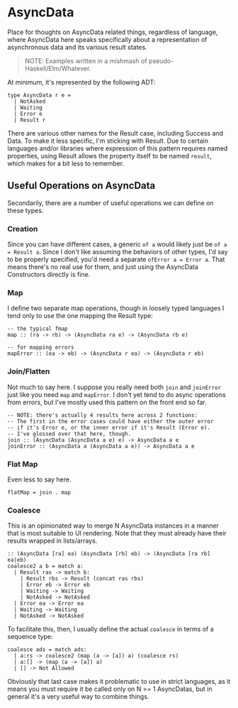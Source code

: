 AsyncData
=========

Place for thoughts on AsyncData related things, regardless of language, where AsyncData here speaks specifically about a representation of asynchronous data and its various result states.

> NOTE: Examples written in a mishmash of pseudo-Haskell/Elm/Whatever.

At minimum, it's represented by the following ADT:

```
type AsyncData r e =
  | NotAsked
  | Waiting
  | Error e
  | Result r
```

There are various other names for the Result case, including Success and Data.  To make it less specific, I'm sticking with Result.  Due to certain languages and/or libraries where expression of this pattern requires named properties, using Result allows the property itself to be named `result`, which makes for a bit less to remember.



## Useful Operations on AsyncData

Secondarily, there are a number of useful operations we can define on these types.


### Creation

Since you can have different cases, a generic `of a` would likely just be `of a = Result a`.  Since I don't like assuming the behaviors of other types, I'd say to be properly specified, you'd need a separate `ofError a = Error a`.  That means there's no real use for them, and just using the AsyncData Constructors directly is fine.


### Map

I define two separate map operations, though in loosely typed languages I tend only to use the one mapping the Result type:

```
-- the typical fmap
map :: (ra -> rb) -> (AsyncData ra e) -> (AsyncData rb e)

-- for mapping errors
mapError :: (ea -> eb) -> (AsyncData r ea) -> (AsyncData r eb)
```


### Join/Flatten

Not much to say here.  I suppose you really need both `join` and `joinError` just like you need `map` and `mapError`.  I don't yet tend to do async operations from errors, but I've mostly used this pattern on the front end so far.

```
-- NOTE: there's actually 4 results here across 2 functions:
-- The first in the error cases could have either the outer error
-- if it's Error e, or the inner error if it's Result (Error e).
-- I've glossed over that here, though.
join :: (AsyncData (AsyncData a e) e) -> AsyncData a e
joinError :: (AsyncData a (AsyncData a e)) -> AsyncData a e
```


### Flat Map

Even less to say here.

```
flatMap = join . map
```


### Coalesce

This is an opinionated way to merge N AsyncData instances in a manner that is most suitable to UI rendering.  Note that they must already have their results wrapped in lists/arrays.

```
:: (AsyncData [ra] ea) (AsyncData [rb] eb) -> (AsyncData [ra rb] ea|eb)
coalesce2 a b = match a:
  | Result ras -> match b:
    | Result rbs -> Result (concat ras rbs)
    | Error eb -> Error eb
    | Waiting -> Waiting
    | NotAsked -> NotAsked
  | Error ea -> Error ea
  | Waiting -> Waiting
  | NotAsked -> NotAsked
```

To facilitate this, then, I usually define the actual `coalesce` in terms of a sequence type:

```
coalesce ads = match ads:
  | a:rs -> coalesce2 (map (a -> [a]) a) (coalesce rs)
  | a:[] -> (map (a -> [a]) a)
  | [] -> Not Allowed
```

Obviously that last case makes it problematic to use in strict languages, as it means you must require it be called only on N >= 1 AsyncDatas, but in general it's a very useful way to combine things.
